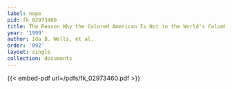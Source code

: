 ```yaml
---
label: nope
pid: fk_02973460
title: The Reason Why the Colored American Is Not in the World's Columbian Exposition
year: '1999'
author: Ida B. Wells, et al.
order: '092'
layout: single
collection: documents
---
```



{{< embed-pdf url=/pdfs/fk_02973460.pdf >}}